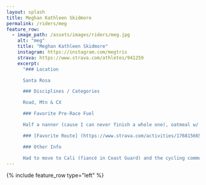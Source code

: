 ```yaml
---
layout: splash
title: Meghan Kathleen Skidmore
permalink: /riders/meg
feature_row:
  - image_path: /assets/images/riders/meg.jpg
    alt: "meg"
    title: "Meghan Kathleen Skidmore"
    instagram: https://instagram.com/megtris
    strava: https://www.strava.com/athletes/941259
    excerpt:
      "### Location

      Santa Rosa

      ### Disciplines / Categories

      Road, Mtn & CX

      ### Favorite Pre-Race Fuel

      Half a nanner (cause I can never finish a whole one), oatmeal w/ dark chocolate and sour patch kid or two

      ### [Favorite Route] (https://www.strava.com/activities/1768156657)

      ### Other Info

      Had to move to Cali (fiancé in Coast Guard) and the cycling community is HUGE!! I’ve made so many close friends that I’ll stay connected with forever! After racing Triathlon for 6 years it felt so great to be part of a team and joining Razzle Dazzle in 2018 was the best way to get into the road racing scene. Thank you all for being so welcoming and teaching me some pack racing tips! "
---
```


{% include feature_row type="left" %}
